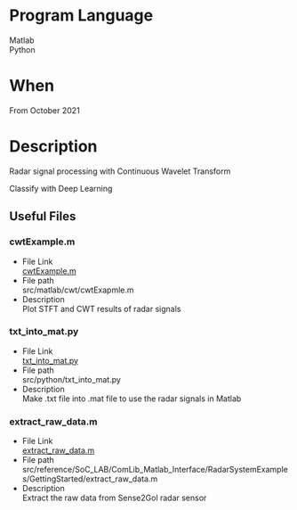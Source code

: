 # Program Language  
Matlab  
Python  
# When  
From October 2021  
# Description  
Radar signal processing with Continuous Wavelet Transform  
  
Classify with Deep Learning  
## Useful Files  
### cwtExample.m    
- File Link  
[cwtExample.m](https://github.com/kmkim036/Radar-CWT-DeepLearning/blob/master/src/matlab/cwt/cwtExample.m)  
- File path  
src/matlab/cwt/cwtExapmle.m  
- Description  
Plot STFT and CWT results of radar signals  
### txt_into_mat.py  
- File Link  
[txt_into_mat.py](https://github.com/kmkim036/Radar-CWT-DeepLearning/blob/master/src/python/txt_into_mat.py)  
- File path  
src/python/txt_into_mat.py    
- Description  
Make .txt file into .mat file to use the radar signals in Matlab  
### extract_raw_data.m  
- File Link  
[extract_raw_data.m](https://github.com/kmkim036/Radar-CWT-DeepLearning/blob/master/src/reference/SoC_LAB/ComLib_Matlab_Interface/RadarSystemExamples/GettingStarted/extract_raw_data.m)  
- File path  
src/reference/SoC_LAB/ComLib_Matlab_Interface/RadarSystemExamples/GettingStarted/extract_raw_data.m  
- Description  
Extract the raw data from Sense2Gol radar sensor  
